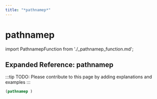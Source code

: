 ```yaml
---
title: "*pathnamep*"
---
```


# pathnamep

import PathnamepFunction from './_pathnamep_function.md';

<PathnamepFunction />

## Expanded Reference: pathnamep

:::tip
TODO: Please contribute to this page by adding explanations and examples
:::

```lisp
(pathnamep )
```
